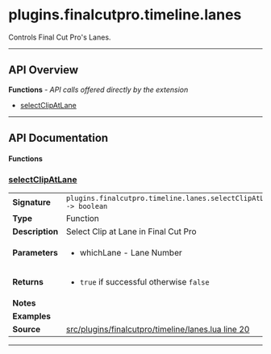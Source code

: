 # plugins.finalcutpro.timeline.lanes

Controls Final Cut Pro's Lanes.

---

## API Overview
**Functions** - _API calls offered directly by the extension_
 * [selectClipAtLane](#selectclipatlane)


---

## API Documentation

#### Functions


### [selectClipAtLane](#selectclipatlane)

|                                             |                                                                                     |
| --------------------------------------------|-------------------------------------------------------------------------------------|
| **Signature**                               | `plugins.finalcutpro.timeline.lanes.selectClipAtLane(whichLane) -> boolean`                                                                    |
| **Type**                                    | Function                                                                     |
| **Description**                             | Select Clip at Lane in Final Cut Pro                                                                     |
| **Parameters**                              | <ul><li>whichLane - Lane Number</li></ul> |
| **Returns**                                 | <ul><li>`true` if successful otherwise `false`</li></ul>          |
| **Notes**                                   | <ul></ul> |
| **Examples**                                | <ul></ul> |
| **Source**                                  | [src/plugins/finalcutpro/timeline/lanes.lua line 20](https://github.com/CommandPost/CommandPost/blob/develop/src/plugins/finalcutpro/timeline/lanes.lua#L20) |

---

